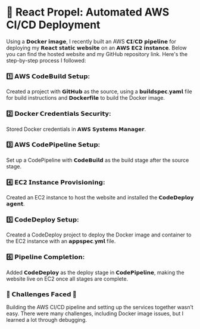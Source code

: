# 🚀 React Propel: Automated AWS CI/CD Deployment
Using a 𝗗𝗼𝗰𝗸𝗲𝗿 𝗶𝗺𝗮𝗴𝗲, I recently built an AWS 𝗖𝗜/𝗖𝗗 𝗽𝗶𝗽𝗲𝗹𝗶𝗻𝗲 for deploying my 𝗥𝗲𝗮𝗰𝘁 𝘀𝘁𝗮𝘁𝗶𝗰 𝘄𝗲𝗯𝘀𝗶𝘁𝗲 on an 𝗔𝗪𝗦 𝗘𝗖𝟮 𝗶𝗻𝘀𝘁𝗮𝗻𝗰𝗲. Below you can find the hosted website and my GitHub repository link. Here's the step-by-step process I followed:

### 1️⃣ 𝗔𝗪𝗦 𝗖𝗼𝗱𝗲𝗕𝘂𝗶𝗹𝗱 𝗦𝗲𝘁𝘂𝗽:<br> 
Created a project with 𝗚𝗶𝘁𝗛𝘂𝗯 as the source, using a 𝗯𝘂𝗶𝗹𝗱𝘀𝗽𝗲𝗰.𝘆𝗮𝗺𝗹 file for build instructions and 𝗗𝗼𝗰𝗸𝗲𝗿𝗳𝗶𝗹𝗲 to build the Docker image.

### 2️⃣ 𝗗𝗼𝗰𝗸𝗲𝗿 𝗖𝗿𝗲𝗱𝗲𝗻𝘁𝗶𝗮𝗹𝘀 𝗦𝗲𝗰𝘂𝗿𝗶𝘁𝘆:<br> 
Stored Docker credentials in 𝗔𝗪𝗦 𝗦𝘆𝘀𝘁𝗲𝗺𝘀 𝗠𝗮𝗻𝗮𝗴𝗲𝗿.

### 3️⃣ 𝗔𝗪𝗦 𝗖𝗼𝗱𝗲𝗣𝗶𝗽𝗲𝗹𝗶𝗻𝗲 𝗦𝗲𝘁𝘂𝗽:<br> 
Set up a CodePipeline with 𝗖𝗼𝗱𝗲𝗕𝘂𝗶𝗹𝗱 as the build stage after the source stage.

### 4️⃣ 𝗘𝗖𝟮 𝗜𝗻𝘀𝘁𝗮𝗻𝗰𝗲 𝗣𝗿𝗼𝘃𝗶𝘀𝗶𝗼𝗻𝗶𝗻𝗴: <br>
Created an EC2 instance to host the website and installed the 𝗖𝗼𝗱𝗲𝗗𝗲𝗽𝗹𝗼𝘆 𝗮𝗴𝗲𝗻𝘁.

### 5️⃣ 𝗖𝗼𝗱𝗲𝗗𝗲𝗽𝗹𝗼𝘆 𝗦𝗲𝘁𝘂𝗽: <br>
Created a CodeDeploy project to deploy the Docker image and container to the EC2 instance with an 𝗮𝗽𝗽𝘀𝗽𝗲𝗰.𝘆𝗺𝗹 file.

### 6️⃣ 𝗣𝗶𝗽𝗲𝗹𝗶𝗻𝗲 𝗖𝗼𝗺𝗽𝗹𝗲𝘁𝗶𝗼𝗻:<br>
 Added 𝗖𝗼𝗱𝗲𝗗𝗲𝗽𝗹𝗼𝘆 as the deploy stage in 𝗖𝗼𝗱𝗲𝗣𝗶𝗽𝗲𝗹𝗶𝗻𝗲, making the website live on EC2 once all stages are complete.

### 🚧 𝗖𝗵𝗮𝗹𝗹𝗲𝗻𝗴𝗲𝘀 𝗙𝗮𝗰𝗲𝗱 🚧
Building the AWS CI/CD pipeline and setting up the services together wasn’t easy. There were many challenges, including Docker image issues, but I learned a lot through debugging.
